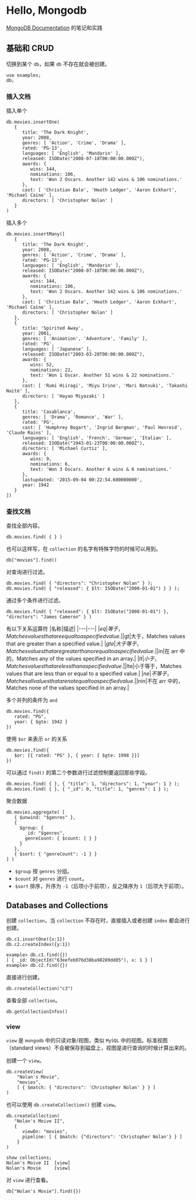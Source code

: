 # Hello, Mongodb

[MongoDB Documentation](https://www.mongodb.com/docs/manual/tutorial/getting-started/) 的笔记和实践

##  基础和 CRUD

切换到某个 `db`，如果 `db` 不存在就会被创建。
```
use examples;
db;
```
### 插入文档

插入单个
```
db.movies.insertOne(
   {
      title: 'The Dark Knight',
      year: 2008,
      genres: [ 'Action', 'Crime', 'Drama' ],
      rated: 'PG-13',
      languages: [ 'English', 'Mandarin' ],
      released: ISODate("2008-07-18T00:00:00.000Z"),
      awards: {
         wins: 144,
         nominations: 106,
         text: 'Won 2 Oscars. Another 142 wins & 106 nominations.'
      },
      cast: [ 'Christian Bale', 'Heath Ledger', 'Aaron Eckhart', 'Michael Caine' ],
      directors: [ 'Christopher Nolan' ]
   }
)
```
插入多个
```
db.movies.insertMany([
   {
      title: 'The Dark Knight',
      year: 2008,
      genres: [ 'Action', 'Crime', 'Drama' ],
      rated: 'PG-13',
      languages: [ 'English', 'Mandarin' ],
      released: ISODate("2008-07-18T00:00:00.000Z"),
      awards: {
         wins: 144,
         nominations: 106,
         text: 'Won 2 Oscars. Another 142 wins & 106 nominations.'
      },
      cast: [ 'Christian Bale', 'Heath Ledger', 'Aaron Eckhart', 'Michael Caine' ],
      directors: [ 'Christopher Nolan' ]
   },
   {
      title: 'Spirited Away',
      year: 2001,
      genres: [ 'Animation', 'Adventure', 'Family' ],
      rated: 'PG',
      languages: [ 'Japanese' ],
      released: ISODate("2003-03-28T00:00:00.000Z"),
      awards: {
         wins: 52,
         nominations: 22,
         text: 'Won 1 Oscar. Another 51 wins & 22 nominations.'
      },
      cast: [ 'Rumi Hiiragi', 'Miyu Irino', 'Mari Natsuki', 'Takashi Naitè' ],
      directors: [ 'Hayao Miyazaki' ]
   },
   {
      title: 'Casablanca',
      genres: [ 'Drama', 'Romance', 'War' ],
      rated: 'PG',
      cast: [ 'Humphrey Bogart', 'Ingrid Bergman', 'Paul Henreid', 'Claude Rains' ],
      languages: [ 'English', 'French', 'German', 'Italian' ],
      released: ISODate("1943-01-23T00:00:00.000Z"),
      directors: [ 'Michael Curtiz' ],
      awards: {
         wins: 9,
         nominations: 6,
         text: 'Won 3 Oscars. Another 6 wins & 6 nominations.'
      },
      lastupdated: '2015-09-04 00:22:54.600000000',
      year: 1942
   }
])
```

### 查找文档

查找全部内容。
```
db.movies.find( { } )
```
也可以这样写，在 `collection` 的名字有特殊字符的时候可以用到。
```
db["movies"].find()
```
对查询进行过滤。
```
db.movies.find( { "directors": "Christopher Nolan" } );
db.movies.find( { "released": { $lt: ISODate("2000-01-01") } } );
```
通过多个条件进行过滤。
```
db.movies.find( { "released": { $lt: ISODate("2000-01-01") }, "directors": "James Cameron" } )
```
有以下关系运算符
|名称|描述|
|---|---|
|$eq|等于，Matches values that are equal to a specified value.|
|$gt|大于，Matches values that are greater than a specified value.|
|$gte|大于等于，Matches values that are greater than or equal to a specified value.|
|$in|在 arr 中的，Matches any of the values specified in an array.|
|$lt|小于，Matches values that are less than a specified value.|
|$lte|小于等于，Matches values that are less than or equal to a specified value.|
|$ne|不等于，Matches all values that are not equal to a specified value.|
|$nin|不在 arr 中的，Matches none of the values specified in an array.|

多个并列的条件为 `and`
```
db.movies.find({
   rated: "PG",
   year: { $gte: 1942 }
})
```
使用 `$or` 来表示 `or` 的关系
```
db.movies.find({
   $or: [{ rated: "PG" }, { year: { $gte: 1998 }}]
})
``` 

可以通过 `find()` 的第二个参数进行过滤控制要返回那些字段。
```
db.movies.find( { }, { "title": 1, "directors": 1, "year": 1 } );
db.movies.find( { }, { "_id": 0, "title": 1, "genres": 1 } );
```
聚合数据
```
db.movies.aggregate( [
   { $unwind: "$genres" },
   {
     $group: {
       _id: "$genres",
       genreCount: { $count: { } }
     }
   },
   { $sort: { "genreCount": -1 } }
] )
```
- `$group` 按 `genres` 分组。
- `$count` 对 `genres` 进行 `count`。
- `$sort` 排序，升序为 `-1`（后项小于前项），反之降序为 `1`（后项大于前项）。

## Databases and Collections

创建 `collection`，当 `collection` 不存在时，直接插入或者创建 `index` 都会进行创建。
```
db.c1.insertOne({x:1})
db.c2.createIndex({y:1})
```
```
example> db.c1.find({})
[ { _id: ObjectId("63eefeb076d38ba98289dd05"), x: 1 } ]
example> db.c2.find({})
```
直接进行创建。
```
db.createCollection("c3")
```
查看全部 `collection`。
```
db.getCollectionInfos()
```

### view
`view` 是 `mongodb` 中的只读对象/视图，类似 `MySQL` 中的视图。标准视图（standard views）不会被保存到磁盘上，视图是进行查询的时候计算出来的。

创建一个 `view`。
```
db.createView(
    "Nolan's Movie",
    "movies",
    [ { $match: { "directors": 'Christopher Nolan' } } ]
)
```
也可以使用 `db.createCollection()` 创建 `view`。
```
db.createCollection(
   "Nolan's Moive II",
   {
      viewOn: "movies",
      pipeline: [ { $match: {"directors": 'Christopher Nolan'} } ]
    }
)
```
```
show collections;
Nolan's Moive II  [view]
Nolan's Movie     [view]
```
对 `view` 进行查看。
```
db["Nolan's Movie"].find({})
```
